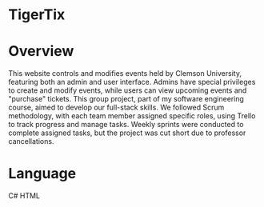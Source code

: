 # TigerTix

# Overview
This website controls and modifies events held by Clemson University, featuring both an admin and user interface. Admins have special privileges to create and modify events, while users can view upcoming events and "purchase" tickets. This group project, part of my software engineering course, aimed to develop our full-stack skills. We followed Scrum methodology, with each team member assigned specific roles, using Trello to track progress and manage tasks. Weekly sprints were conducted to complete assigned tasks, but the project was cut short due to professor cancellations.

# Language
C#
HTML

